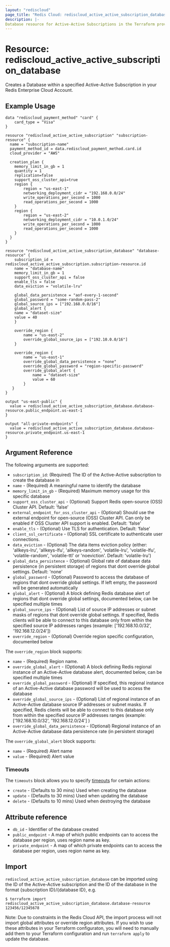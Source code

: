```yaml
---
layout: "rediscloud"
page_title: "Redis Cloud: rediscloud_active_active_subscription_database"
description: |-
Database resource for Active-Active Subscriptions in the Terraform provider Redis Cloud.
---
```


# Resource: rediscloud_active_active_subscription_database

Creates a Database within a specified Active-Active Subscription in your Redis Enterprise Cloud Account.

## Example Usage

```hcl
data "rediscloud_payment_method" "card" {
	card_type = "Visa"
}

resource "rediscloud_active_active_subscription" "subscription-resource" {
  name = "subscription-name"
  payment_method_id = data.rediscloud_payment_method.card.id 
  cloud_provider = "AWS"

  creation_plan {
    memory_limit_in_gb = 1
    quantity = 1
    replication=false
    support_oss_cluster_api=true
	region {
		region = "us-east-1"
		networking_deployment_cidr = "192.168.0.0/24"
		write_operations_per_second = 1000
		read_operations_per_second = 1000
	}
	region {
		region = "us-east-2"
		networking_deployment_cidr = "10.0.1.0/24"
		write_operations_per_second = 1000
		read_operations_per_second = 1000
	}
  }
}

resource "rediscloud_active_active_subscription_database" "database-resource" {
    subscription_id = rediscloud_active_active_subscription.subscription-resource.id
    name = "database-name"
    memory_limit_in_gb = 1
    support_oss_cluster_api = false
    enable_tls = false
    data_eviction = "volatile-lru"
    
    global_data_persistence = "aof-every-1-second"
    global_password = "some-random-pass-2" 
    global_source_ips = ["192.168.0.0/16"]
    global_alert {
	name = "dataset-size"
	value = 40
    }

    override_region {
    	name = "us-east-2"
        override_global_source_ips = ["192.10.0.0/16"]
    }

    override_region {
    	name = "us-east-1"
    	override_global_data_persistence = "none"
    	override_global_password = "region-specific-password"
    	override_global_alert {
        	name = "dataset-size"
        	value = 60
    	}
   }
}

output "us-east-public" {
  value = rediscloud_active_active_subscription_database.database-resource.public_endpoint.us-east-1
}

output "all-private-endpoints" {
  value = rediscloud_active_active_subscription_database.database-resource.private_endpoint.us-east-1
}
```

## Argument Reference

The following arguments are supported:
* `subscription_id`: (Required) The ID of the Active-Active subscription to create the database in
* `name` - (Required) A meaningful name to identify the database
* `memory_limit_in_gb` - (Required) Maximum memory usage for this specific database
* `support_oss_cluster_api` - (Optional) Support Redis open-source (OSS) Cluster API. Default: ‘false’
* `external_endpoint_for_oss_cluster_api` - (Optional) Should use the external endpoint for open-source (OSS) Cluster API.
  Can only be enabled if OSS Cluster API support is enabled. Default: 'false'
* `enable_tls` - (Optional) Use TLS for authentication. Default: ‘false’
* `client_ssl_certificate` - (Optional) SSL certificate to authenticate user connections.
* `data_eviction` - (Optional) The data items eviction policy (either: 'allkeys-lru', 'allkeys-lfu', 'allkeys-random', 'volatile-lru', 'volatile-lfu', 'volatile-random', 'volatile-ttl' or 'noeviction'. Default: 'volatile-lru')
* `global_data_persistence` - (Optional) Global rate of database data persistence (in persistent storage) of regions that dont override global settings. Default: 'none'
* `global_password` - (Optional) Password to access the database of regions that dont override global settings. If left empty, the password will be generated automatically
* `global_alert` - (Optional) A block defining Redis database alert of regions that dont override global settings, documented below, can be specified multiple times
* `global_source_ips` - (Optional)  List of source IP addresses or subnet masks of regions that dont override global settings. If specified, Redis clients will be able to connect to this database only from within the specified source IP addresses ranges (example: ['192.168.10.0/32', '192.168.12.0/24'])
* `override_region` - (Optional) Override region specific configuration, documented below


The `override_region` block supports:

* `name` - (Required) Region name.
* `override_global_alert` - (Optional) A block defining Redis regional instance of an Active-Active database alert, documented below, can be specified multiple times
* `override_global_password` - (Optional) If specified, this regional instance of an Active-Active database password will be used to access the database
* `override_global_source_ips` - (Optional)  List of regional instance of an Active-Active database source IP addresses or subnet masks. If specified, Redis clients will be able to connect to this database only from within the specified source IP addresses ranges (example: ['192.168.10.0/32', '192.168.12.0/24'] )
* `override_global_data_persistence` - (Optional) Regional instance of an Active-Active database data persistence rate (in persistent storage)

The `override_global_alert` block supports:

* `name` - (Required) Alert name
* `value` - (Required) Alert value

### Timeouts

The `timeouts` block allows you to specify [timeouts](https://www.terraform.io/language/resources/syntax#operation-timeouts) for certain actions:

* `create` - (Defaults to 30 mins) Used when creating the database
* `update` - (Defaults to 30 mins) Used when updating the database
* `delete` - (Defaults to 10 mins) Used when destroying the database

## Attribute reference

* `db_id` - Identifier of the database created
* `public_endpoint` - A map of which public endpoints can to access the database per region, uses region name as key.
* `private_endpoint` - A map of which private endpoints can to access the database per region, uses region name as key.

## Import
`rediscloud_active_active_subscription_database` can be imported using the ID of the Active-Active subscription and the ID of the database in the format {subscription ID}/{database ID}, e.g.

```
$ terraform import rediscloud_active_active_subscription_database.database-resource 123456/12345678
```

Note: Due to constraints in the Redis Cloud API, the import process will not import global attributes or override region attributes. If you wish to use these attributes in your Terraform configuraton, you will need to manually add them to your Terraform configuration and run `terraform apply` to update the database.

